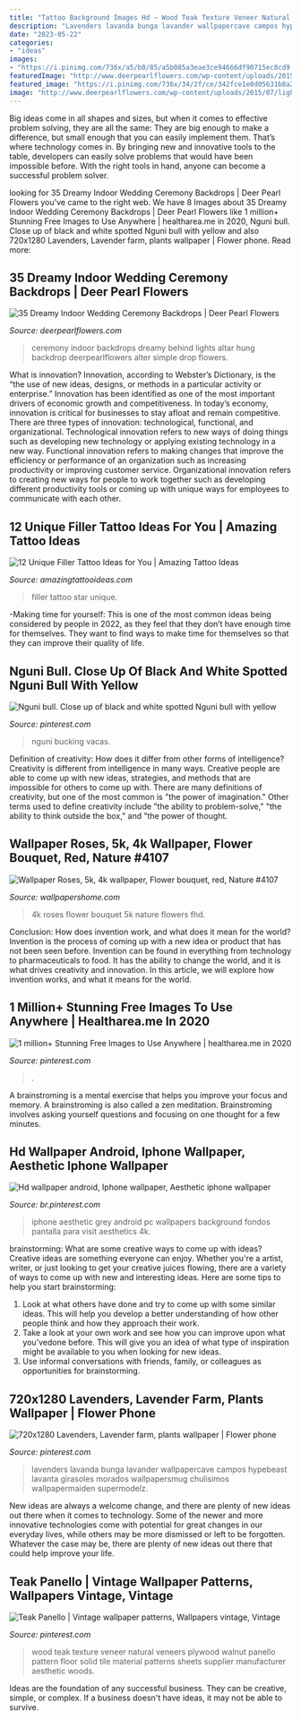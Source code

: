 ```yaml
---
title: "Tattoo Background Images Hd ~ Wood Teak Texture Veneer Natural Veneers Plywood Walnut Panello Pattern Floor Solid Tile Material Patterns Sheets Supplier Manufacturer Aesthetic Woods"
description: "Lavenders lavanda bunga lavander wallpapercave campos hypebeast lavanta girasoles morados wallpapersmug chulisimos wallpapermaiden supermodelz"
date: "2023-05-22"
categories:
- "ideas"
images:
- "https://i.pinimg.com/736x/a5/b0/85/a5b085a3eae3ce94666df90715ec8cd9.jpg"
featuredImage: "http://www.deerpearlflowers.com/wp-content/uploads/2015/07/lights-hung-behind-altar.jpg"
featured_image: "https://i.pinimg.com/736x/34/2f/ce/342fce1e0d05631b8a2426f0415ea5ec.jpg"
image: "http://www.deerpearlflowers.com/wp-content/uploads/2015/07/lights-hung-behind-altar.jpg"
---
```



Big ideas come in all shapes and sizes, but when it comes to effective problem solving, they are all the same: They are big enough to make a difference, but small enough that you can easily implement them. That’s where technology comes in. By bringing new and innovative tools to the table, developers can easily solve problems that would have been impossible before. With the right tools in hand, anyone can become a successful problem solver.

	

		
looking for 35 Dreamy Indoor Wedding Ceremony Backdrops | Deer Pearl Flowers you've came to the right web. We have 8 Images about 35 Dreamy Indoor Wedding Ceremony Backdrops | Deer Pearl Flowers like 1 million+ Stunning Free Images to Use Anywhere | healtharea.me in 2020, Nguni bull. Close up of black and white spotted Nguni bull with yellow and also 720x1280 Lavenders, Lavender farm, plants wallpaper | Flower phone. Read more:
		
    
## 35 Dreamy Indoor Wedding Ceremony Backdrops | Deer Pearl Flowers

<img loading=lazy src="http://www.deerpearlflowers.com/wp-content/uploads/2015/07/lights-hung-behind-altar.jpg" onerror="this.onerror=null;this.src='https://tse1.mm.bing.net/th?id=OIP.QFWV-iiN-yhZMev2k42C1gHaLH&amp;pid=15.1';" alt="35 Dreamy Indoor Wedding Ceremony Backdrops | Deer Pearl Flowers">

_Source: deerpearlflowers.com_

>ceremony indoor backdrops dreamy behind lights altar hung backdrop deerpearlflowers alter simple drop flowers. 

	

What is innovation?
Innovation, according to Webster’s Dictionary, is the “the use of new ideas, designs, or methods in a particular activity or enterprise.” Innovation has been identified as one of the most important drivers of economic growth and competitiveness. In today’s economy, innovation is critical for businesses to stay afloat and remain competitive. There are three types of innovation: technological, functional, and organizational.
Technological innovation refers to new ways of doing things such as developing new technology or applying existing technology in a new way. Functional innovation refers to making changes that improve the efficiency or performance of an organization such as increasing productivity or improving customer service. Organizational innovation refers to creating new ways for people to work together such as developing different productivity tools or coming up with unique ways for employees to communicate with each other.

    
## 12 Unique Filler Tattoo Ideas For You | Amazing Tattoo Ideas

<img loading=lazy src="https://amazingtattooideas.com/wp-content/uploads/2014/02/Star-filler-tattoo1.jpg" onerror="this.onerror=null;this.src='https://tse1.mm.bing.net/th?id=OIP.trAwz8u8sWPXXGytX5xLMgHaOM&amp;pid=15.1';" alt="12 Unique Filler Tattoo Ideas for You | Amazing Tattoo Ideas">

_Source: amazingtattooideas.com_

>filler tattoo star unique. 

	

-Making time for yourself: This is one of the most common ideas being considered by people in 2022, as they feel that they don’t have enough time for themselves. They want to find ways to make time for themselves so that they can improve their quality of life.

    
## Nguni Bull. Close Up Of Black And White Spotted Nguni Bull With Yellow

<img loading=lazy src="https://i.pinimg.com/736x/59/44/c6/5944c691d9cd7ec44c1e77e2b9a322c2.jpg" onerror="this.onerror=null;this.src='https://tse2.mm.bing.net/th?id=OIP.nwhMWSz2BCXX4NSuHamXqgHaLJ&amp;pid=15.1';" alt="Nguni bull. Close up of black and white spotted Nguni bull with yellow">

_Source: pinterest.com_

>nguni bucking vacas. 

	

Definition of creativity: How does it differ from other forms of intelligence?
Creativity is different from intelligence in many ways. Creative people are able to come up with new ideas, strategies, and methods that are impossible for others to come up with. 
There are many definitions of creativity, but one of the most common is "the power of imagination." Other terms used to define creativity include "the ability to problem-solve," "the ability to think outside the box," and "the power of thought.

    
## Wallpaper Roses, 5k, 4k Wallpaper, Flower Bouquet, Red, Nature #4107

<img loading=lazy src="https://wallpapershome.com/images/wallpapers/roses-1920x1080-5k-4k-wallpaper-flower-bouquet-red-4107.jpg" onerror="this.onerror=null;this.src='https://tse4.mm.bing.net/th?id=OIP.Ot6bXbPUXAryFzdw5QjHOwHaEK&amp;pid=15.1';" alt="Wallpaper Roses, 5k, 4k wallpaper, Flower bouquet, red, Nature #4107">

_Source: wallpapershome.com_

>4k roses flower bouquet 5k nature flowers fhd. 

	

Conclusion: How does invention work, and what does it mean for the world?
Invention is the process of coming up with a new idea or product that has not been seen before. Invention can be found in everything from technology to pharmaceuticals to food. It has the ability to change the world, and it is what drives creativity and innovation. In this article, we will explore how invention works, and what it means for the world.

    
## 1 Million+ Stunning Free Images To Use Anywhere | Healtharea.me In 2020

<img loading=lazy src="https://i.pinimg.com/736x/34/2f/ce/342fce1e0d05631b8a2426f0415ea5ec.jpg" onerror="this.onerror=null;this.src='https://tse2.mm.bing.net/th?id=OIP.yFl1cBmLwrIR_K7DNC_gMwHaLZ&amp;pid=15.1';" alt="1 million+ Stunning Free Images to Use Anywhere | healtharea.me in 2020">

_Source: pinterest.com_

>. 

	

A brainstroming is a mental exercise that helps you improve your focus and memory. A brainstroming is also called a zen meditation. Brainstroming involves asking yourself questions and focusing on one thought for a few minutes.

    
## Hd Wallpaper Android, Iphone Wallpaper, Aesthetic Iphone Wallpaper

<img loading=lazy src="https://i.pinimg.com/736x/b0/18/db/b018db5e228c84d10ece5a72ded9bd82.jpg" onerror="this.onerror=null;this.src='https://tse3.mm.bing.net/th?id=OIP.GNvSzpCCkXdEsQJfIY5T8gHaNK&amp;pid=15.1';" alt="Hd wallpaper android, Iphone wallpaper, Aesthetic iphone wallpaper">

_Source: br.pinterest.com_

>iphone aesthetic grey android pc wallpapers background fondos pantalla para visit aesthetics 4k. 

	

brainstorming: What are some creative ways to come up with ideas?
Creative ideas are something everyone can enjoy. Whether you're a artist, writer, or just looking to get your creative juices flowing, there are a variety of ways to come up with new and interesting ideas. Here are some tips to help you start brainstorming: 
1. Look at what others have done and try to come up with some similar ideas. This will help you develop a better understanding of how other people think and how they approach their work. 
2. Take a look at your own work and see how you can improve upon what you'vedone before. This will give you an idea of what type of inspiration might be available to you when looking for new ideas. 
3. Use informal conversations with friends, family, or colleagues as opportunities for brainstorming.

    
## 720x1280 Lavenders, Lavender Farm, Plants Wallpaper | Flower Phone

<img loading=lazy src="https://i.pinimg.com/736x/a5/b0/85/a5b085a3eae3ce94666df90715ec8cd9.jpg" onerror="this.onerror=null;this.src='https://tse3.mm.bing.net/th?id=OIP.FhICobZHUw-FXkc0OP4HegHaNK&amp;pid=15.1';" alt="720x1280 Lavenders, Lavender farm, plants wallpaper | Flower phone">

_Source: pinterest.com_

>lavenders lavanda bunga lavander wallpapercave campos hypebeast lavanta girasoles morados wallpapersmug chulisimos wallpapermaiden supermodelz. 

	

New ideas are always a welcome change, and there are plenty of new ideas out there when it comes to technology. Some of the newer and more innovative technologies come with potential for great changes in our everyday lives, while others may be more dismissed or left to be forgotten. Whatever the case may be, there are plenty of new ideas out there that could help improve your life.

    
## Teak Panello | Vintage Wallpaper Patterns, Wallpapers Vintage, Vintage

<img loading=lazy src="https://i.pinimg.com/736x/fb/9b/83/fb9b83e76e13c7494533033d7b019f99--teak-texture-teak-wood.jpg" onerror="this.onerror=null;this.src='https://tse1.mm.bing.net/th?id=OIP.HsYLNn0rlEEZWZUuFUqhQQHaOF&amp;pid=15.1';" alt="Teak Panello | Vintage wallpaper patterns, Wallpapers vintage, Vintage">

_Source: pinterest.com_

>wood teak texture veneer natural veneers plywood walnut panello pattern floor solid tile material patterns sheets supplier manufacturer aesthetic woods. 

	

Ideas are the foundation of any successful business. They can be creative, simple, or complex. If a business doesn't have ideas, it may not be able to survive.

